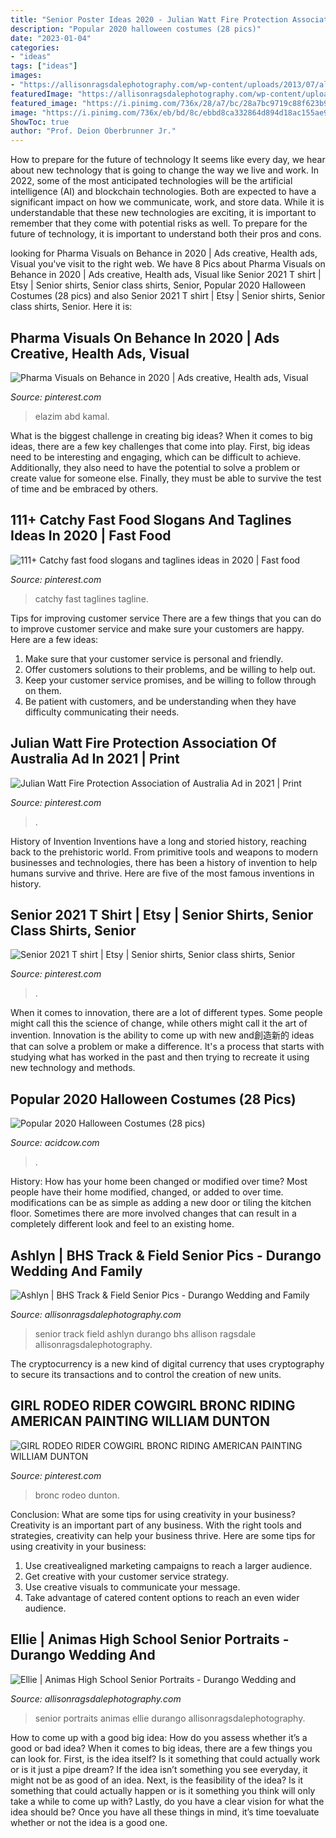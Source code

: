 ```yaml
---
title: "Senior Poster Ideas 2020 - Julian Watt Fire Protection Association Of Australia Ad In 2021"
description: "Popular 2020 halloween costumes (28 pics)"
date: "2023-01-04"
categories:
- "ideas"
tags: ["ideas"]
images:
- "https://allisonragsdalephotography.com/wp-content/uploads/2013/07/allisonragsdalephotography-5727.jpg"
featuredImage: "https://allisonragsdalephotography.com/wp-content/uploads/2013/08/allisonragsdalephotography-1217.jpg"
featured_image: "https://i.pinimg.com/736x/28/a7/bc/28a7bc9719c88f623b9a7d84c7c3b223.jpg"
image: "https://i.pinimg.com/736x/eb/bd/8c/ebbd8ca332864d894d18ac155ae951f7.jpg"
ShowToc: true
author: "Prof. Deion Oberbrunner Jr."
---
```



How to prepare for the future of technology
It seems like every day, we hear about new technology that is going to change the way we live and work. In 2022, some of the most anticipated technologies will be the artificial intelligence (AI) and blockchain technologies. Both are expected to have a significant impact on how we communicate, work, and store data. While it is understandable that these new technologies are exciting, it is important to remember that they come with potential risks as well. To prepare for the future of technology, it is important to understand both their pros and cons.

	

		
looking for Pharma Visuals on Behance in 2020 | Ads creative, Health ads, Visual you've visit to the right web. We have 8 Pics about Pharma Visuals on Behance in 2020 | Ads creative, Health ads, Visual like Senior 2021 T shirt | Etsy | Senior shirts, Senior class shirts, Senior, Popular 2020 Halloween Costumes (28 pics) and also Senior 2021 T shirt | Etsy | Senior shirts, Senior class shirts, Senior. Here it is:
		
    
## Pharma Visuals On Behance In 2020 | Ads Creative, Health Ads, Visual

<img loading=lazy src="https://i.pinimg.com/736x/28/a7/bc/28a7bc9719c88f623b9a7d84c7c3b223.jpg" onerror="this.onerror=null;this.src='https://tse2.mm.bing.net/th?id=OIP.grbTonHPP-J462AhgGIDTQHaKd&amp;pid=15.1';" alt="Pharma Visuals on Behance in 2020 | Ads creative, Health ads, Visual">

_Source: pinterest.com_

>elazim abd kamal. 

	

What is the biggest challenge in creating big ideas?
When it comes to big ideas, there are a few key challenges that come into play. First, big ideas need to be interesting and engaging, which can be difficult to achieve. Additionally, they also need to have the potential to solve a problem or create value for someone else. Finally, they must be able to survive the test of time and be embraced by others.

    
## 111+ Catchy Fast Food Slogans And Taglines Ideas In 2020 | Fast Food

<img loading=lazy src="https://i.pinimg.com/736x/1d/49/7c/1d497c9192f2154f554bd4149ea13ab5.jpg" onerror="this.onerror=null;this.src='https://tse2.mm.bing.net/th?id=OIP.wTIxo5iFcyQo53JkTCNZgwHaLP&amp;pid=15.1';" alt="111+ Catchy fast food slogans and taglines ideas in 2020 | Fast food">

_Source: pinterest.com_

>catchy fast taglines tagline. 

	

Tips for improving customer service
There are a few things that you can do to improve customer service and make sure your customers are happy. Here are a few ideas:
1. Make sure that your customer service is personal and friendly.
2. Offer customers solutions to their problems, and be willing to help out.
3. Keep your customer service promises, and be willing to follow through on them.
4. Be patient with customers, and be understanding when they have difficulty communicating their needs.

    
## Julian Watt Fire Protection Association Of Australia Ad In 2021 | Print

<img loading=lazy src="https://i.pinimg.com/736x/eb/bd/8c/ebbd8ca332864d894d18ac155ae951f7.jpg" onerror="this.onerror=null;this.src='https://tse3.mm.bing.net/th?id=OIP.cN_gf9S6aTXEnQiv7O6WoAHaKf&amp;pid=15.1';" alt="Julian Watt Fire Protection Association of Australia Ad in 2021 | Print">

_Source: pinterest.com_

>. 

	

History of Invention
Inventions have a long and storied history, reaching back to the prehistoric world. From primitive tools and weapons to modern businesses and technologies, there has been a history of invention to help humans survive and thrive. Here are five of the most famous inventions in history.

    
## Senior 2021 T Shirt | Etsy | Senior Shirts, Senior Class Shirts, Senior

<img loading=lazy src="https://i.pinimg.com/736x/1a/66/ff/1a66ffbbb2badf2615be247be03a0dc7.jpg" onerror="this.onerror=null;this.src='https://tse4.mm.bing.net/th?id=OIP.Xult8nPJmgOI0bCd3zFi_wHaJ3&amp;pid=15.1';" alt="Senior 2021 T shirt | Etsy | Senior shirts, Senior class shirts, Senior">

_Source: pinterest.com_

>. 

	

When it comes to innovation, there are a lot of different types. Some people might call this the science of change, while others might call it the art of invention. Innovation is the ability to come up with new and創造新的 ideas that can solve a problem or make a difference. It's a process that starts with studying what has worked in the past and then trying to recreate it using new technology and methods.

    
## Popular 2020 Halloween Costumes (28 Pics)

<img loading=lazy src="https://cdn.acidcow.com/pics/20201018/1603026889_bw6tpf241u.jpg" onerror="this.onerror=null;this.src='https://tse3.mm.bing.net/th?id=OIP.QcQVJ4IC2c0xHEg_nsWCHQHaJ4&amp;pid=15.1';" alt="Popular 2020 Halloween Costumes (28 pics)">

_Source: acidcow.com_

>. 

	

History: How has your home been changed or modified over time?
Most people have their home modified, changed, or added to over time. modifications can be as simple as adding a new door or tiling the kitchen floor. Sometimes there are more involved changes that can result in a completely different look and feel to an existing home.

    
## Ashlyn | BHS Track &amp; Field Senior Pics - Durango Wedding And Family

<img loading=lazy src="https://allisonragsdalephotography.com/wp-content/uploads/2013/08/allisonragsdalephotography-1217.jpg" onerror="this.onerror=null;this.src='https://tse2.mm.bing.net/th?id=OIP.JlBPhlrNWzF9oAGafvPwpwHaLI&amp;pid=15.1';" alt="Ashlyn | BHS Track &amp; Field Senior Pics - Durango Wedding and Family">

_Source: allisonragsdalephotography.com_

>senior track field ashlyn durango bhs allison ragsdale allisonragsdalephotography. 

	

The cryptocurrency is a new kind of digital currency that uses cryptography to secure its transactions and to control the creation of new units.

    
## GIRL RODEO RIDER COWGIRL BRONC RIDING AMERICAN PAINTING WILLIAM DUNTON

<img loading=lazy src="https://i.pinimg.com/736x/22/5b/98/225b988be167c6421b9086b7d9672d40.jpg" onerror="this.onerror=null;this.src='https://tse4.mm.bing.net/th?id=OIP.G1wZI0t84mb0ZeGyhv7rGQHaMW&amp;pid=15.1';" alt="GIRL RODEO RIDER COWGIRL BRONC RIDING AMERICAN PAINTING WILLIAM DUNTON">

_Source: pinterest.com_

>bronc rodeo dunton. 

	

Conclusion: What are some tips for using creativity in your business?
Creativity is an important part of any business. With the right tools and strategies, creativity can help your business thrive. Here are some tips for using creativity in your business: 
1. Use creativealigned marketing campaigns to reach a larger audience.
2. Get creative with your customer service strategy.
3. Use creative visuals to communicate your message.
4. Take advantage of catered content options to reach an even wider audience.

    
## Ellie | Animas High School Senior Portraits - Durango Wedding And

<img loading=lazy src="https://allisonragsdalephotography.com/wp-content/uploads/2013/07/allisonragsdalephotography-5727.jpg" onerror="this.onerror=null;this.src='https://tse4.mm.bing.net/th?id=OIP.eR9zfPSOytNHbLM_vOiuyQHaLI&amp;pid=15.1';" alt="Ellie | Animas High School Senior Portraits - Durango Wedding and">

_Source: allisonragsdalephotography.com_

>senior portraits animas ellie durango allisonragsdalephotography. 

	

How to come up with a good big idea: How do you assess whether it’s a good or bad idea?
When it comes to big ideas, there are a few things you can look for. First, is the idea itself? Is it something that could actually work or is it just a pipe dream? If the idea isn’t something you see everyday, it might not be as good of an idea. Next, is the feasibility of the idea? Is it something that could actually happen or is it something you think will only take a while to come up with? Lastly, do you have a clear vision for what the idea should be? Once you have all these things in mind, it’s time toevaluate whether or not the idea is a good one.

